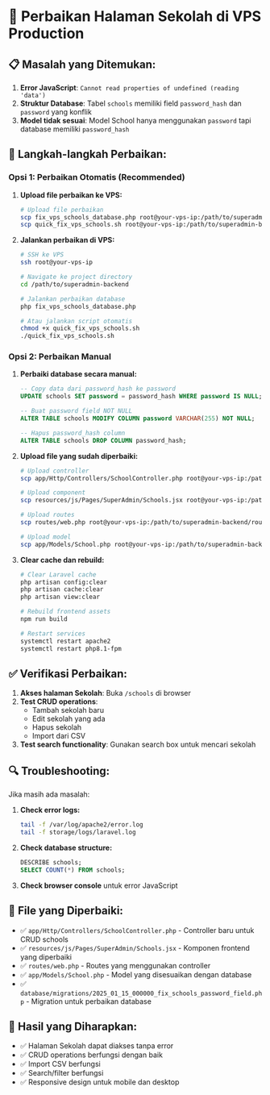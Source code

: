 # 🔧 Perbaikan Halaman Sekolah di VPS Production

## 📋 **Masalah yang Ditemukan:**

1. **Error JavaScript**: `Cannot read properties of undefined (reading 'data')`
2. **Struktur Database**: Tabel `schools` memiliki field `password_hash` dan `password` yang konflik
3. **Model tidak sesuai**: Model School hanya menggunakan `password` tapi database memiliki `password_hash`

## 🚀 **Langkah-langkah Perbaikan:**

### **Opsi 1: Perbaikan Otomatis (Recommended)**

1. **Upload file perbaikan ke VPS:**

    ```bash
    # Upload file perbaikan
    scp fix_vps_schools_database.php root@your-vps-ip:/path/to/superadmin-backend/
    scp quick_fix_vps_schools.sh root@your-vps-ip:/path/to/superadmin-backend/
    ```

2. **Jalankan perbaikan di VPS:**

    ```bash
    # SSH ke VPS
    ssh root@your-vps-ip

    # Navigate ke project directory
    cd /path/to/superadmin-backend

    # Jalankan perbaikan database
    php fix_vps_schools_database.php

    # Atau jalankan script otomatis
    chmod +x quick_fix_vps_schools.sh
    ./quick_fix_vps_schools.sh
    ```

### **Opsi 2: Perbaikan Manual**

1. **Perbaiki database secara manual:**

    ```sql
    -- Copy data dari password_hash ke password
    UPDATE schools SET password = password_hash WHERE password IS NULL;

    -- Buat password field NOT NULL
    ALTER TABLE schools MODIFY COLUMN password VARCHAR(255) NOT NULL;

    -- Hapus password_hash column
    ALTER TABLE schools DROP COLUMN password_hash;
    ```

2. **Upload file yang sudah diperbaiki:**

    ```bash
    # Upload controller
    scp app/Http/Controllers/SchoolController.php root@your-vps-ip:/path/to/superadmin-backend/app/Http/Controllers/

    # Upload component
    scp resources/js/Pages/SuperAdmin/Schools.jsx root@your-vps-ip:/path/to/superadmin-backend/resources/js/Pages/SuperAdmin/

    # Upload routes
    scp routes/web.php root@your-vps-ip:/path/to/superadmin-backend/routes/

    # Upload model
    scp app/Models/School.php root@your-vps-ip:/path/to/superadmin-backend/app/Models/
    ```

3. **Clear cache dan rebuild:**

    ```bash
    # Clear Laravel cache
    php artisan config:clear
    php artisan cache:clear
    php artisan view:clear

    # Rebuild frontend assets
    npm run build

    # Restart services
    systemctl restart apache2
    systemctl restart php8.1-fpm
    ```

## ✅ **Verifikasi Perbaikan:**

1. **Akses halaman Sekolah**: Buka `/schools` di browser
2. **Test CRUD operations**:
    - Tambah sekolah baru
    - Edit sekolah yang ada
    - Hapus sekolah
    - Import dari CSV
3. **Test search functionality**: Gunakan search box untuk mencari sekolah

## 🔍 **Troubleshooting:**

Jika masih ada masalah:

1. **Check error logs:**

    ```bash
    tail -f /var/log/apache2/error.log
    tail -f storage/logs/laravel.log
    ```

2. **Check database structure:**

    ```sql
    DESCRIBE schools;
    SELECT COUNT(*) FROM schools;
    ```

3. **Check browser console** untuk error JavaScript

## 📝 **File yang Diperbaiki:**

-   ✅ `app/Http/Controllers/SchoolController.php` - Controller baru untuk CRUD schools
-   ✅ `resources/js/Pages/SuperAdmin/Schools.jsx` - Komponen frontend yang diperbaiki
-   ✅ `routes/web.php` - Routes yang menggunakan controller
-   ✅ `app/Models/School.php` - Model yang disesuaikan dengan database
-   ✅ `database/migrations/2025_01_15_000000_fix_schools_password_field.php` - Migration untuk perbaikan database

## 🎯 **Hasil yang Diharapkan:**

-   ✅ Halaman Sekolah dapat diakses tanpa error
-   ✅ CRUD operations berfungsi dengan baik
-   ✅ Import CSV berfungsi
-   ✅ Search/filter berfungsi
-   ✅ Responsive design untuk mobile dan desktop
